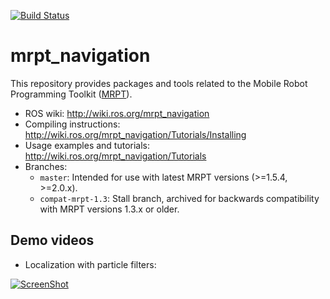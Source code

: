 [![Build Status](https://travis-ci.org/mrpt-ros-pkg/mrpt_navigation.svg?branch=master)](https://travis-ci.org/mrpt-ros-pkg/mrpt_navigation)

mrpt_navigation
===============

This repository provides packages and tools related to the Mobile Robot Programming Toolkit ([MRPT](http://www.mrpt.org/)). 

* ROS wiki: http://wiki.ros.org/mrpt_navigation
* Compiling instructions: http://wiki.ros.org/mrpt_navigation/Tutorials/Installing
* Usage examples and tutorials: http://wiki.ros.org/mrpt_navigation/Tutorials
* Branches:
  * `master`: Intended for use with latest MRPT versions (>=1.5.4, >=2.0.x).
  * `compat-mrpt-1.3`: Stall branch, archived for backwards compatibility with MRPT versions 1.3.x or older.

Demo videos
------------

* Localization with particle filters:

[![ScreenShot](http://img.youtube.com/vi/b5glQhT2Zac/0.jpg)](http://youtu.be/b5glQhT2Zac)

